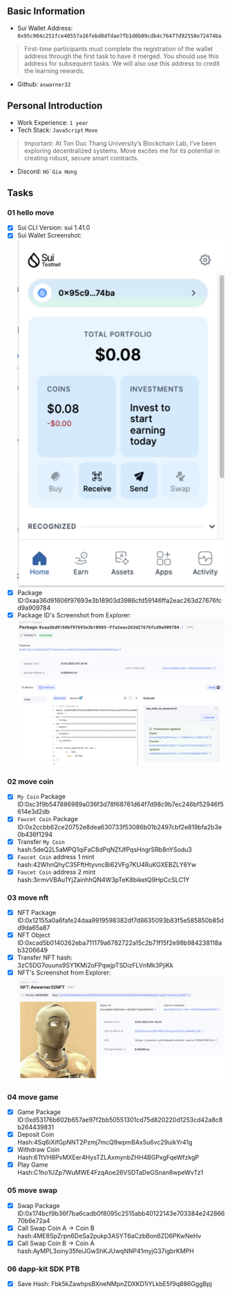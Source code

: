 ## Basic Information
- Sui Wallet Address: `0x95c904c251fce40557a16febd8dfdae7fb1d0b89cdb4c76477d92558e72474ba`
> First-time participants must complete the registration of the wallet address through the first task to have it merged. You should use this address for subsequent tasks. We will also use this address to credit the learning rewards.
- Github: `aswarner32`

## Personal Introduction
- Work Experience: `1 year`
- Tech Stack: `JavaScript` `Move`
> Important: At Ton Duc Thang University’s Blockchain Lab, I’ve been exploring decentralized systems. Move excites me for its potential in creating robust, secure smart contracts.
- Discord: `Hồ Gia Hưng`

## Tasks

### 01 hello move
- [x] Sui CLI Version: sui 1.41.0
- [x] Sui Wallet Screenshot: ![](images/sui_wallet.png)
- [x] Package ID:0xaa36d91606f97693e3b18903d3986cfd59146ffa2eac263d27676fcd9a909784
- [x] Package ID's Screenshot from Explorer: ![](images/packageid.png)

### 02 move coin
- [x] `My Coin` Package ID:0xc3f9b547886989a036f3d78f68761d64f7d98c9b7ec246bf52946f5614e3d2db
- [x] `Faucet Coin` Package ID:0x2ccbb62ce20752e8dea630733f53086b01b2497cbf2e819bfa2b3e0b436f1294
- [x] Transfer `My Coin` hash:5deQ2L5aMPQ1qiFaC8dPqNZfJfPqsHngrSRb8nYSodu3
- [x] `Faucet Coin` address 1 mint hash:42WhnQhyC35FftHtyvncBi62VFg7KU4RuKGXEBZLY6Yw
- [x] `Faucet Coin` address 2 mint hash:3irmvVBAu1YjZainhhQN4W3pTeK8biketQ9HpCcSLC1Y

### 03 move nft
- [x] NFT Package ID:0x12155a0a6fafe24daa9919598382df7d8635093b83f5e585850b85dd9da65a87
- [x] NFT Object ID:0xcad5b0140262eba711179a6782722a15c2b71f15f2e98b984238118ab3206649
- [x] Transfer NFT hash: 3zC5DG7ouuns9SY1KMi2oFPqwjpTSDizFLVnMk3PjiKk
- [x] NFT's Screenshot from Explorer: ![](images/nft.png)

### 04 move game
- [x] Game Package ID:0xd53176b602b657ae97f2bb50551301cd75d820220d1253cd42a8c8b264439831
- [x] Deposit Coin Hash:4Sq6iXifGpNNT2Pzmj7mcQ9wpmBAx5u6vc29uikYr41g
- [x] Withdraw Coin Hash:6TtVH8PvMXEer4HysTZLAxmynbZHH4BGPxgFqeWfzkgP
- [x] Play Game Hash:C1ho1UZp7WuMWE4FzqAoe26VSDTaDeGSnan8wpeWvTz1

### 05 move swap
- [x] Swap Package ID:0x174bcf9b36f7ba6cadb0f8095c2515abb40122143e703384e24286670b6e72a4
- [x] Call Swap Coin A -> Coin B hash:4ME8SpZrpn6DeSa2pukp3ASYT6aCzbBon6ZD6PKwNeHv
- [x] Call Swap Coin B -> Coin A hash:AyMPL3oiny35feiJGwShKJUwqNNP41myjG37igbrKMPH

### 06 dapp-kit SDK PTB
- [x] Save Hash: Fbk5kZawhpsBXneNMpnZDXKD1iYLkbE5f9q886GggBpj
